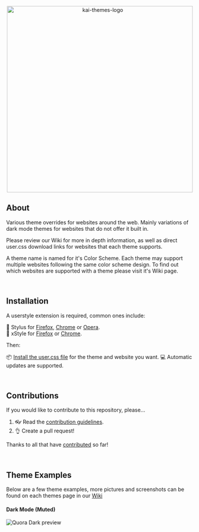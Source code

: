 <p align="center">
  <img alt="kai-themes-logo" src="https://i.imgur.com/O9bip1h.png" width="500">
</p>

## About
Various theme overrides for websites around the web. Mainly variations of dark mode themes for websites that do not offer it built in. 

Please review our Wiki for more in depth information, as well as direct user.css download links for websites that each theme supports.

A theme name is named for it's Color Scheme. Each theme may support multiple websites following the same color scheme design. To find out which websites are supported with a theme please visit it's Wiki page.

<br>

## Installation
A userstyle extension is required, common ones include:

🎨 Stylus for [Firefox](https://addons.mozilla.org/en-US/firefox/addon/styl-us/), [Chrome](https://chrome.google.com/webstore/detail/stylus/clngdbkpkpeebahjckkjfobafhncgmne) or [Opera](https://addons.opera.com/en-gb/extensions/details/stylus/).<br>
🎨 xStyle for [Firefox](https://addons.mozilla.org/firefox/addon/xstyle/) or [Chrome](https://chrome.google.com/webstore/detail/xstyle/hncgkmhphmncjohllpoleelnibpmccpj).

Then:

📦 [Install the user.css file](https://github.com/I-Am-Kai/Kai-Themes/wiki) for the theme and website you want. 
💻 Automatic updates are supported.<br>

<br>

## Contributions

If you would like to contribute to this repository, please...

1. 👓 Read the [contribution guidelines](CONTRIBUTING.md).
2. 👌 Create a pull request!

Thanks to all that have [contributed](https://github.com/I-Am-Kai/Kai-Themes/graphs/contributors) so far!

<br>

## Theme Examples

Below are a few theme examples, more pictures and screenshots can be found on each themes page in our [Wiki](https://i.imgur.com/hX3Nrbm.png)

#### Dark Mode (Muted)
![Quora Dark preview](https://i.imgur.com/hX3Nrbm.png)
